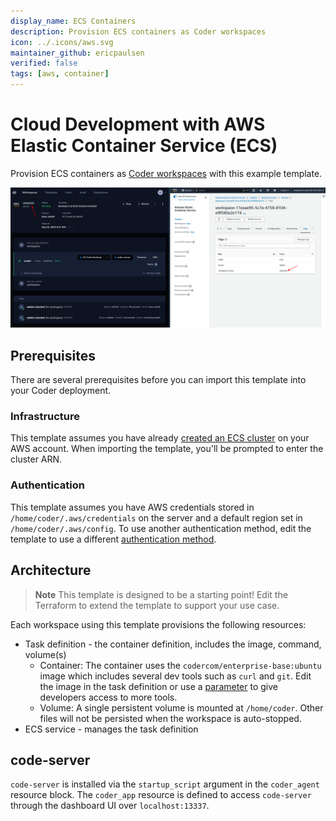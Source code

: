 ```yaml
---
display_name: ECS Containers
description: Provision ECS containers as Coder workspaces
icon: ../.icons/aws.svg
maintainer_github: ericpaulsen
verified: false
tags: [aws, container]
---
```


# Cloud Development with AWS Elastic Container Service (ECS)

Provision ECS containers as [Coder workspaces](https://coder.com/docs/coder-v2/latest) with this example template.

![ECS workspace and dashboard](../.images/ecs.png)

## Prerequisites

There are several prerequisites before you can import this template into your Coder deployment.

### Infrastructure

This template assumes you have already [created an ECS cluster](https://docs.aws.amazon.com/AmazonECS/latest/developerguide/ecs-tutorials.html) on your AWS account. When importing the template, you'll be prompted to enter the cluster ARN.

### Authentication

This template assumes you have AWS credentials stored in `/home/coder/.aws/credentials` on the server and a default region set in `/home/coder/.aws/config`. To use another authentication method, edit the template to use a different [authentication method](https://registry.terraform.io/providers/hashicorp/aws/latest/docs#authentication-and-configuration).

## Architecture

> **Note**
> This template is designed to be a starting point! Edit the Terraform to extend the template to support your use case.

Each workspace using this template provisions the following resources:

- Task definition - the container definition, includes the image, command, volume(s)
  - Container: The container uses the `codercom/enterprise-base:ubuntu` image which includes several dev tools such as `curl` and `git`. Edit the image in the task definition or use a [parameter](https://coder.com/docs/v2/latest/templates/parameters) to give developers access to more tools.
  - Volume: A single persistent volume is mounted at `/home/coder`. Other files will not be persisted when the workspace is auto-stopped.
- ECS service - manages the task definition

## code-server

`code-server` is installed via the `startup_script` argument in the `coder_agent`
resource block. The `coder_app` resource is defined to access `code-server` through
the dashboard UI over `localhost:13337`.

